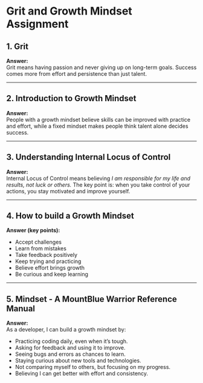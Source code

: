# Grit and Growth Mindset Assignment

## 1. Grit  
**Answer:**  
Grit means having passion and never giving up on long-term goals. Success comes more from effort and persistence than just talent.  

---

## 2. Introduction to Growth Mindset  
**Answer:**  
People with a growth mindset believe skills can be improved with practice and effort, while a fixed mindset makes people think talent alone decides success.  

---

## 3. Understanding Internal Locus of Control  
**Answer:**  
Internal Locus of Control means believing *I am responsible for my life and results, not luck or others.* The key point is: when you take control of your actions, you stay motivated and improve yourself.  

---

## 4. How to build a Growth Mindset  
**Answer (key points):**  
- Accept challenges  
- Learn from mistakes  
- Take feedback positively  
- Keep trying and practicing  
- Believe effort brings growth  
- Be curious and keep learning  

---

## 5. Mindset - A MountBlue Warrior Reference Manual  
**Answer:**  
As a developer, I can build a growth mindset by:  
- Practicing coding daily, even when it’s tough.  
- Asking for feedback and using it to improve.  
- Seeing bugs and errors as chances to learn.  
- Staying curious about new tools and technologies.  
- Not comparing myself to others, but focusing on my progress.  
- Believing I can get better with effort and consistency.  
